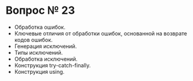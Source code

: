 # Вопрос № 23

* Обработка ошибок. 
* Ключевые отличия от обработки ошибок, основанной на возврате кодов ошибок. 
* Генерация исключений. 
* Типы исключений. 
* Обработка исключений. 
* Конструкция try-catch-finally. 
* Конструкция using.